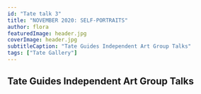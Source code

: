 ```yaml
---
id: "Tate talk 3"
title: "NOVEMBER 2020: SELF-PORTRAITS"
author: flora
featuredImage: header.jpg
coverImage: header.jpg
subtitleCaption: "Tate Guides Independent Art Group Talks"
tags: ["Tate Gallery"]
---
```


## Tate Guides Independent Art Group Talks

